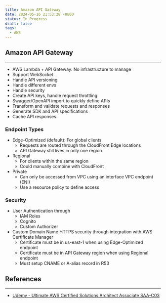 ```yaml
---
title: Amazon API Gateway
date: 2024-05-16 21:53:28 +0800
status: In Progress
draft: false
tags:
  - AWS
---
```

## Amazon API Gateway
---
- AWS Lambda + API Gateway: No infrastructure to manage
- Support WebSocket
- Handle API versioning
- Handle different envs
- Handle security
- Create API keys, handle request throttling
- Swagger/OpenAPI import to quickly define APIs
- Transform and validate requests and responses
- Generate SDK and API specifications
- Cache API responses

### Endpoint Types
- Edge-Optimized (default): For global clients
	- Requests are routed through the CloudFront Edge locations
	- API Gateway still lives in only one region
- Regional
	- For clients within the same region
	- Could manually combine with CloudFront
- Private
	- Can only be accessed from VPC using an interface VPC endpoint (ENI)
	- Use a resource policy to define access

### Security
- User Authentication through
	- IAM Roles
	- Cognito
	- Custom Authorizer
- Custom Domain Name HTTPS security through integration with AWS Certificate Manager
	- Certificate must be in us-east-1 when using Edge-Optimized endpoint
	- Certificate must be in API Gateway region when using Regional endpoint
	- Must setup CNAME or A-alias record in R53

## References
---
- [Udemy - Ultimate AWS Certified Solutions Architect Associate SAA-C03](https://www.udemy.com/course/aws-certified-solutions-architect-associate-saa-c03)

